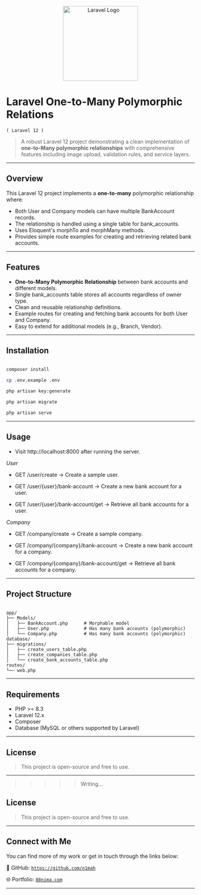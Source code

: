 <p align="center">
  <a href="https://laravel.com" target="_blank">
    <img src="https://raw.githubusercontent.com/laravel/art/master/logo-lockup/5%20SVG/2%20CMYK/1%20Full%20Color/laravel-logolockup-cmyk-red.svg" width="200" alt="Laravel Logo">
  </a>
</p>

# Laravel One-to-Many Polymorphic Relations
```( Laravel 12 )```
>A robust Laravel 12 project demonstrating a clean implementation of **one-to-Many polymorphic relationships** with comprehensive features including image upload, validation rules, and service layers.



---
## Overview

This Laravel 12 project implements a **one-to-many** polymorphic relationship where:

- Both User and Company models can have multiple BankAccount records.
- The relationship is handled using a single table for bank_accounts.
- Uses Eloquent's morphTo and morphMany methods.
- Provides simple route examples for creating and retrieving related bank accounts.

---

## Features

- **One-to-Many Polymorphic Relationship** between bank accounts and different models.
- Single bank_accounts table stores all accounts regardless of owner type.
- Clean and reusable relationship definitions.
- Example routes for creating and fetching bank accounts for both User and Company.
- Easy to extend for additional models (e.g., Branch, Vendor).

---
## Installation

```bash

composer install

cp .env.example .env

php artisan key:generate

php artisan migrate

php artisan serve
```

---

## Usage

- Visit http://localhost:8000 after running the server.
  
*User*

- GET /user/create → Create a sample user.


- GET /user/{user}/bank-account → Create a new bank account for a user.


- GET /user/{user}/bank-account/get → Retrieve all bank accounts for a user.

*Company*

- GET /company/create → Create a sample company.


- GET /company/{company}/bank-account → Create a new bank account for a company.


- GET /company/{company}/bank-account/get → Retrieve all bank accounts for a company.


---


## Project Structure

````

app/
├── Models/
│   ├── BankAccount.php      # Morphable model
│   ├── User.php             # Has many bank accounts (polymorphic)
│   └── Company.php          # Has many bank accounts (polymorphic)
database/
├── migrations/
│   ├── create_users_table.php
│   ├── create_companies_table.php
│   └── create_bank_accounts_table.php
routes/
└── web.php 

````
---

## Requirements

- PHP >= 8.3
- Laravel 12.x
- Composer
- Database (MySQL or others supported by Laravel)

---

## License
>This project is open-source and free to use.

---

>>>>>Writing...
## License
>This project is open-source and free to use.

---
## Connect with Me

You can find more of my work or get in touch through the links below:

🔗 GitHub: [`https://github.com/n1mah`](https://github.com/n1mah)

🌐 Portfolio: [`88nima.com`](https://88nima.com/)

---
 
 

